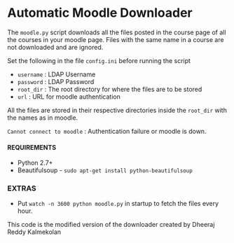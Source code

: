 # Automatic Moodle Downloader

The `moodle.py` script downloads all the files posted in the course page of all the courses in your moodle page. Files with the same name in a course are not downloaded and are ignored.

Set the following in the file `config.ini` before running the script

- `username` : LDAP Username
- `password` : LDAP Password
- `root_dir` : The root directory for where the files are to be stored
- `url` : URL for moodle authentication

All the files are stored in their respective directories inside the `root_dir` with the names as in moodle.

`Cannot connect to moodle` : Authentication failure or moodle is down.


#### REQUIREMENTS

- Python 2.7+
- Beautifulsoup - `sudo apt-get install python-beautifulsoup`

### EXTRAS

- Put `watch -n 3600 python moodle.py` in startup to fetch the files every hour.

This code is the modified version of the downloader created by Dheeraj Reddy Kalmekolan
